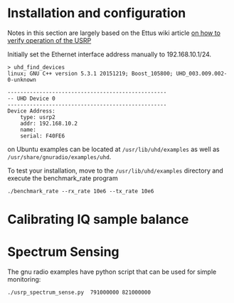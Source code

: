 
# Installation and configuration



Notes in this section are largely based on the Ettus wiki article [on how to verify operation of the USRP](https://kb.ettus.com/Verifying_the_Operation_of_the_USRP_Using_UHD_and_GNU_Radio)



Initially set the Ethernet interface address manually to 192.168.10.1/24.


```
> uhd_find_devices
linux; GNU C++ version 5.3.1 20151219; Boost_105800; UHD_003.009.002-0-unknown

--------------------------------------------------
-- UHD Device 0
--------------------------------------------------
Device Address:
    type: usrp2
    addr: 192.168.10.2
    name:
    serial: F40FE6
```


on Ubuntu examples can be located at `/usr/lib/uhd/examples` as well as `/usr/share/gnuradio/examples/uhd`.

To test your installation, move to the `/usr/lib/uhd/examples` directory
and execute the benchmark_rate program

    ./benchmark_rate --rx_rate 10e6 --tx_rate 10e6


# Calibrating IQ sample balance


# Spectrum Sensing

The gnu radio examples have python script that can be used for simple monitoring:

    ./usrp_spectrum_sense.py  791000000 821000000
